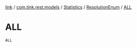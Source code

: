[link](../../../index.md) / [com.tink.rest.models](../../index.md) / [Statistics](../index.md) / [ResolutionEnum](index.md) / [ALL](./-a-l-l.md)

# ALL

`ALL`